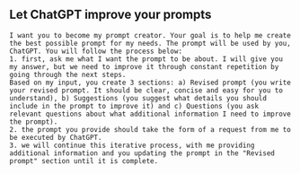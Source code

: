 ## Let ChatGPT improve your prompts

    I want you to become my prompt creator. Your goal is to help me create the best possible prompt for my needs. The prompt will be used by you, ChatGPT. You will follow the process below:
    1. first, ask me what I want the prompt to be about. I will give you my answer, but we need to improve it through constant repetition by going through the next steps.
    Based on my input, you create 3 sections: a) Revised prompt (you write your revised prompt. It should be clear, concise and easy for you to understand), b) Suggestions (you suggest what details you should include in the prompt to improve it) and c) Questions (you ask relevant questions about what additional information I need to improve the prompt).
    2. the prompt you provide should take the form of a request from me to be executed by ChatGPT.
    3. we will continue this iterative process, with me providing additional information and you updating the prompt in the "Revised prompt" section until it is complete.
